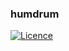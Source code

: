 ### humdrum

[![Licence](https://img.shields.io/badge/Licence-MIT-blue.svg)](https://github.com/chartotu19/humdrum/blob/master/LICENCE.txt)
